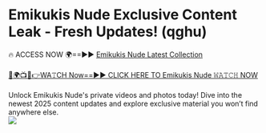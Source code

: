 # Emikukis Nude Exclusive Content Leak - Fresh Updates! (qghu)

🔥 ACCESS NOW 🌍==►► <a href="https://tinyurl.com/yc657z5k" rel="nofollow">Emikukis Nude Latest Collection</a>
<br><br>
[🔴🌍📺📱👉WA𝚃CH Now==►► CLICK HERE TO Emikukis Nude 𝚆𝙰𝚃𝙲𝙷 NOW](https://tinyurl.com/yc657z5k)
<br><br>
Unlock Emikukis Nude's private videos and photos today! Dive into the newest 2025 content updates and explore exclusive material you won’t find anywhere else.
<br>
<a href="https://tinyurl.com/yc657z5k" rel="nofollow" data-target="animated-image.originalLink"><img src="https://camo.githubusercontent.com/8a4f000d20f83aca3bf7ec5f350d767afa0574a8a352519fd8cfa583a6f93a33/68747470733a2f2f692e696d6775722e636f6d2f644a486b345a712e676966" data-canonical-src="https://i.imgur.com/dJHk4Zq.gif" style="max-width: 100%; display: inline-block;" data-target="animated-image.originalImage"></a>
<br>
